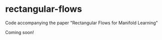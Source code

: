# rectangular-flows
Code accompanying the paper "Rectangular Flows for Manifold Learning"

Coming soon!
